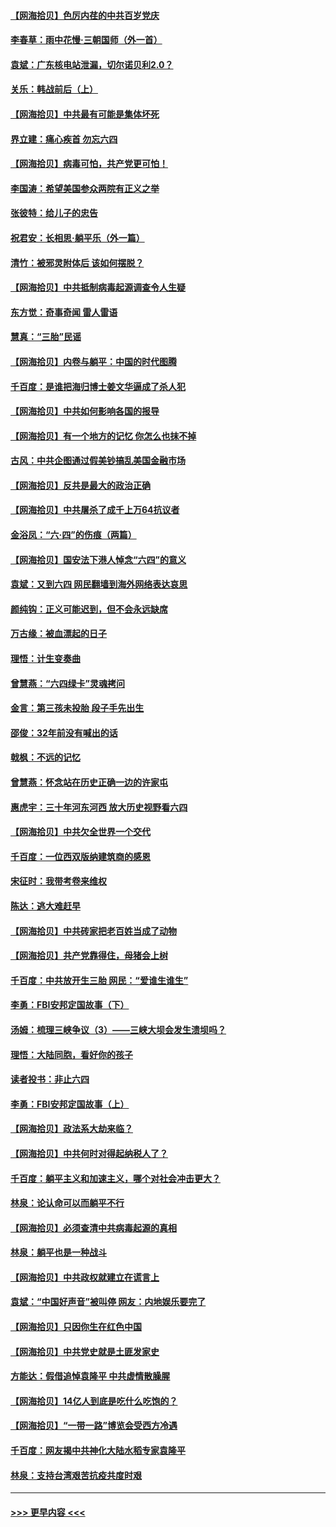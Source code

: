 #### [【网海拾贝】色厉内荏的中共百岁党庆](../pages/nsc993/n13025582.md?t=06171351) 
#### [李春草：雨中花慢‧三朝国师（外一首）](../pages/nsc993/n13025567.md?t=06171351) 
#### [袁斌：广东核电站泄漏，切尔诺贝利2.0？](../pages/nsc993/n13025475.md?t=06171351) 
#### [关乐：韩战前后（上）](../pages/nsc993/n13025387.md?t=06171351) 
#### [【网海拾贝】中共最有可能是集体坏死](../pages/nsc993/n13023101.md?t=06171351) 
#### [界立建：痛心疾首 勿忘六四](../pages/nsc993/n13022339.md?t=06171351) 
#### [【网海拾贝】病毒可怕，共产党更可怕！](../pages/nsc993/n13020728.md?t=06171351) 
#### [李国涛：希望美国参众两院有正义之举](../pages/nsc993/n13020674.md?t=06171351) 
#### [张彼特：给儿子的忠告](../pages/nsc993/n13018934.md?t=06171351) 
#### [祝君安：长相思‧躺平乐（外一篇）](../pages/nsc993/n13018923.md?t=06171351) 
#### [清竹：被邪灵附体后 该如何摆脱？](../pages/nsc993/n13018877.md?t=06171351) 
#### [【网海拾贝】中共抵制病毒起源调查令人生疑](../pages/nsc993/n13017785.md?t=06171351) 
#### [东方觉：奇事奇闻 雷人雷语](../pages/nsc993/n13017577.md?t=06171351) 
#### [慧真：“三胎”民谣](../pages/nsc993/n13017394.md?t=06171351) 
#### [【网海拾贝】内卷与躺平：中国的时代图腾](../pages/nsc993/n13016128.md?t=06171351) 
#### [千百度：是谁把海归博士姜文华逼成了杀人犯](../pages/nsc993/n13015218.md?t=06171351) 
#### [【网海拾贝】中共如何影响各国的报导](../pages/nsc993/n13012599.md?t=06171351) 
#### [【网海拾贝】有一个地方的记忆 你怎么也抹不掉](../pages/nsc993/n13009802.md?t=06171351) 
#### [古风：中共企图通过假美钞搞乱美国金融市场](../pages/nsc993/n13009626.md?t=06171351) 
#### [【网海拾贝】反共是最大的政治正确](../pages/nsc993/n13007051.md?t=06171351) 
#### [【网海拾贝】中共屠杀了成千上万64抗议者](../pages/nsc993/n13002713.md?t=06171351) 
#### [金浴凤：“六·四”的伤痕（两篇）](../pages/nsc993/n13001719.md?t=06171351) 
#### [【网海拾贝】国安法下港人悼念“六四”的意义](../pages/nsc993/n13001039.md?t=06171351) 
#### [袁斌：又到六四 网民翻墙到海外网络表达哀思](../pages/nsc993/n13000995.md?t=06171351) 
#### [颜纯钩：正义可能迟到，但不会永远缺席](../pages/nsc993/n13000920.md?t=06171351) 
#### [万古缘：被血漂起的日子](../pages/nsc993/n13000914.md?t=06171351) 
#### [理悟：计生变奏曲](../pages/nsc993/n13000414.md?t=06171351) 
#### [曾慧燕：“六四绿卡”灵魂拷问](../pages/nsc993/n13000277.md?t=06171351) 
#### [金言：第三孩未投胎 段子手先出生](../pages/nsc993/n13000215.md?t=06171351) 
#### [邵俊：32年前没有喊出的话](../pages/nsc993/n13000181.md?t=06171351) 
#### [戟枫：不远的记忆](../pages/nsc993/n13000121.md?t=06171351) 
#### [曾慧燕：怀念站在历史正确一边的许家屯](../pages/nsc993/n13000073.md?t=06171351) 
#### [惠虎宇：三十年河东河西 放大历史视野看六四](../pages/nsc993/n13000018.md?t=06171351) 
#### [【网海拾贝】中共欠全世界一个交代](../pages/nsc993/n12998706.md?t=06171351) 
#### [千百度：一位西双版纳建筑商的感恩](../pages/nsc993/n12998487.md?t=06171351) 
#### [宋征时：我带考卷来维权](../pages/nsc993/n12994088.md?t=06171351) 
#### [陈达：逃大难赶早](../pages/nsc993/n12993569.md?t=06171351) 
#### [【网海拾贝】中共砖家把老百姓当成了动物](../pages/nsc993/n12993483.md?t=06171351) 
#### [【网海拾贝】共产党靠得住，母猪会上树](../pages/nsc993/n12990730.md?t=06171351) 
#### [千百度：中共放开生三胎 网民：“爱谁生谁生”](../pages/nsc993/n12990644.md?t=06171351) 
#### [李勇：FBI安邦定国故事（下）](../pages/nsc993/n12987854.md?t=06171351) 
#### [汤姆：梳理三峡争议（3）——三峡大坝会发生溃坝吗？](../pages/nsc993/n12989806.md?t=06171351) 
#### [理悟：大陆同胞，看好你的孩子](../pages/nsc993/n12989778.md?t=06171351) 
#### [读者投书：非止六四](../pages/nsc993/n12989673.md?t=06171351) 
#### [李勇：FBI安邦定国故事（上）](../pages/nsc993/n12987749.md?t=06171351) 
#### [【网海拾贝】政法系大劫来临？](../pages/nsc993/n12987596.md?t=06171351) 
#### [【网海拾贝】中共何时对得起纳税人了？](../pages/nsc993/n12985578.md?t=06171351) 
#### [千百度：躺平主义和加速主义，哪个对社会冲击更大？](../pages/nsc993/n12985512.md?t=06171351) 
#### [林泉：论认命可以而躺平不行](../pages/nsc993/n12985505.md?t=06171351) 
#### [【网海拾贝】必须查清中共病毒起源的真相](../pages/nsc993/n12984276.md?t=06171351) 
#### [林泉：躺平也是一种战斗](../pages/nsc993/n12984194.md?t=06171351) 
#### [【网海拾贝】中共政权就建立在谎言上](../pages/nsc993/n12981880.md?t=06171351) 
#### [袁斌：“中国好声音”被叫停 网友：内地娱乐要完了](../pages/nsc993/n12981826.md?t=06171351) 
#### [【网海拾贝】只因你生在红色中国](../pages/nsc993/n12979096.md?t=06171351) 
#### [【网海拾贝】中共党史就是土匪发家史](../pages/nsc993/n12976478.md?t=06171351) 
#### [方能达：假借追悼袁隆平 中共虚情散臊腥](../pages/nsc993/n12976396.md?t=06171351) 
#### [【网海拾贝】14亿人到底是吃什么吃饱的？](../pages/nsc993/n12974125.md?t=06171351) 
#### [【网海拾贝】“一带一路”博览会受西方冷遇](../pages/nsc993/n12971787.md?t=06171351) 
#### [千百度：网友揭中共神化大陆水稻专家袁隆平](../pages/nsc993/n12971733.md?t=06171351) 
#### [林泉：支持台湾艰苦抗疫共度时艰](../pages/nsc993/n12971350.md?t=06171351) 

----
#### [ >>> 更早内容 <<< ](../indexes/nsc993-earlier.md)
